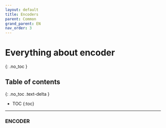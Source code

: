 ```yaml
---
layout: default
title: Encoders
parent: Common
grand_parent: EN
nav_order: 3
---
```


# Everything about encoder
{: .no_toc }

## Table of contents
{: .no_toc .text-delta }

- TOC
  {:toc}

---

### ENCODER
